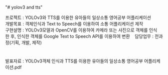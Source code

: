 "# yolov3 and tts" 

프로젝트 : YOLOv3와 TTS를 이용한 유아들의 일상소통 영어공부 어플리케이션  
개발목표 : 객체인식과 Text to Speech를 이용하여 소통 어플리케이션 제작   
구현설명 : YOLOv3모델과 OpenCV를 이용하여 카메라 또는 사진으로 객체를 인식한 후, 인식한 객체를 Google Text to Speech API를 이용하여 변환    
담당업무 : 전과정(기획, 개발, 제작)   

#
발표자료 : YOLOv3객체 인식과 TTS를 이용한 유아들의 일상소통 영어공부 어플리케이션.pdf
